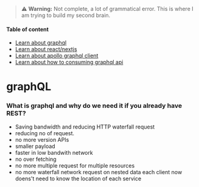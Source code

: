 > ⚠️ **Warning:** Not complete, a lot of grammatical error. This is where I am trying to build my second brain.


#### Table of content

- [Learn about graphql](#graphQL)
- [Learn about react/nextjs](#react)
- [Learn about apollo graphql client](#graphql)
- [Learn about how to consuming graphql api](#graphql)


# graphQL
### What is graphql and why do we need it if you already have REST?
+ Saving bandwidth and reducing HTTP waterfall request
+ reducing no of request.
+ no more version APIs
+  smaller payload
+ faster in low bandwith network
+  no over fetching
+ no more multiple request for multiple resources
+ no more waterfall network request on nested data each client now doens't need to know the location of each service
